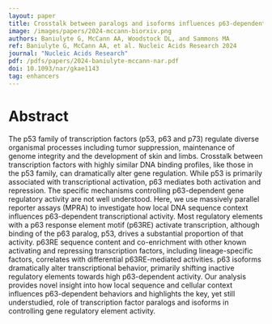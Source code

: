 ```yaml
---
layout: paper
title: Crosstalk between paralogs and isoforms influences p63-dependent regulatory element activity
image: /images/papers/2024-mccann-biorxiv.png
authors: Baniulyte G, McCann AA, Woodstock DL, and Sammons MA
ref: Baniulyte G, McCann AA, et al. Nucleic Acids Research 2024
journal: "Nucleic Acids Research"
pdf: /pdfs/papers/2024-baniulyte-mccann-nar.pdf
doi: 10.1093/nar/gkae1143
tag: enhancers
---
```


# Abstract

The p53 family of transcription factors (p53, p63 and p73) regulate diverse organismal processes including tumor suppression, maintenance of genome integrity and the development of skin and limbs. Crosstalk between transcription factors with highly similar DNA binding profiles, like those in the p53 family, can dramatically alter gene regulation. While p53 is primarily associated with transcriptional activation, p63 mediates both activation and repression. The specific mechanisms controlling p63-dependent gene regulatory activity are not well understood. Here, we use massively parallel reporter assays (MPRA) to investigate how local DNA sequence context influences p63-dependent transcriptional activity. Most regulatory elements with a p63 response element motif (p63RE) activate transcription, although binding of the p63 paralog, p53, drives a substantial proportion of that activity. p63RE sequence content and co-enrichment with other known activating and repressing transcription factors, including lineage-specific factors, correlates with differential p63RE-mediated activities. p63 isoforms dramatically alter transcriptional behavior, primarily shifting inactive regulatory elements towards high p63-dependent activity. Our analysis provides novel insight into how local sequence and cellular context influences p63-dependent behaviors and highlights the key, yet still understudied, role of transcription factor paralogs and isoforms in controlling gene regulatory element activity.
